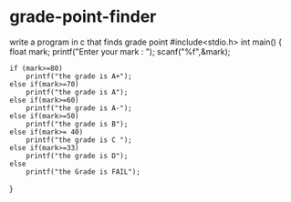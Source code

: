 # grade-point-finder
write a program in c that finds grade point
#include<stdio.h>
int main()
{
    float mark;
    printf("Enter your mark : ");
    scanf("%f",&mark);

    if (mark>=80)
        printf("the grade is A+");
    else if(mark>=70)
        printf("the grade is A");
    else if(mark>=60)
        printf("the grade is A-");
    else if(mark>=50)
        printf("the grade is B");
    else if(mark>= 40)
        printf("the grade is C ");
    else if(mark>=33)
        printf("the grade is D");
    else
        printf("the Grade is FAIL");
}
